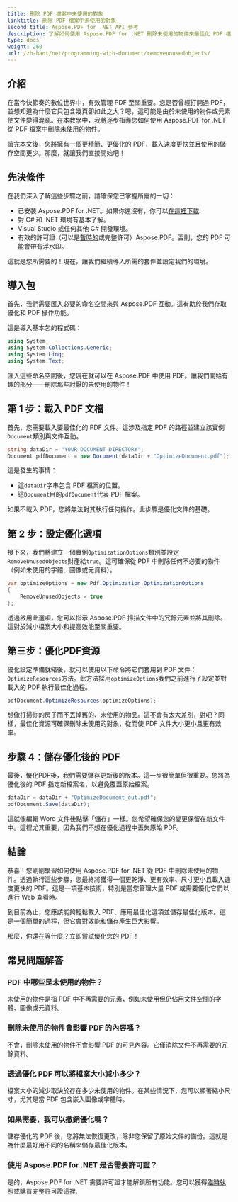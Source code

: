 ```yaml
---
title: 刪除 PDF 檔案中未使用的對象
linktitle: 刪除 PDF 檔案中未使用的對象
second_title: Aspose.PDF for .NET API 參考
description: 了解如何使用 Aspose.PDF for .NET 刪除未使用的物件來最佳化 PDF 檔案。減小檔案大小和提高效能的逐步指南。
type: docs
weight: 260
url: /zh-hant/net/programming-with-document/removeunusedobjects/
---
```

## 介紹

在當今快節奏的數位世界中，有效管理 PDF 至關重要。您是否曾經打開過 PDF，並想知道為什麼它只包含幾頁卻如此之大？嗯，這可能是由於未使用的物件或元素使文件變得混亂。在本教學中，我將逐步指導您如何使用 Aspose.PDF for .NET 從 PDF 檔案中刪除未使用的物件。 

讀完本文後，您將擁有一個更精簡、更優化的 PDF，載入速度更快並且使用的儲存空間更少。那麼，就讓我們直接開始吧！

## 先決條件

在我們深入了解這些步驟之前，請確保您已掌握所需的一切：

- 已安裝 Aspose.PDF for .NET。如果你還沒有，你可以[在這裡下載](https://releases.aspose.com/pdf/net/).
- 對 C# 和 .NET 環境有基本了解。
- Visual Studio 或任何其他 C# 開發環境。
- 有效的許可證（可以是[暫時的](https://purchase.aspose.com/temporary-license/)或完整許可）Aspose.PDF。否則，您的 PDF 可能會帶有浮水印。
  
這就是您所需要的！現在，讓我們繼續導入所需的套件並設定我們的環境。

## 導入包

首先，我們需要匯入必要的命名空間來與 Aspose.PDF 互動。這有助於我們存取優化和 PDF 操作功能。

這是導入基本包的程式碼：

```csharp
using System;
using System.Collections.Generic;
using System.Linq;
using System.Text;
```

匯入這些命名空間後，您現在就可以在 Aspose.PDF 中使用 PDF。讓我們開始有趣的部分——刪除那些討厭的未使用的物件！

## 第 1 步：載入 PDF 文檔

首先，您需要載入要最佳化的 PDF 文件。這涉及指定 PDF 的路徑並建立該實例`Document`類別與文件互動。

```csharp
string dataDir = "YOUR DOCUMENT DIRECTORY";
Document pdfDocument = new Document(dataDir + "OptimizeDocument.pdf");
```

這是發生的事情：
- 這`dataDir`字串包含 PDF 檔案的位置。
- 這`Document`目的`pdfDocument`代表 PDF 檔案。

如果不載入 PDF，您將無法對其執行任何操作。此步驟是優化文件的基礎。

## 第 2 步：設定優化選項

接下來，我們將建立一個實例`OptimizationOptions`類別並設定`RemoveUnusedObjects`財產給`true`。這可確保從 PDF 中刪除任何不必要的物件（例如未使用的字體、圖像或元資料）。

```csharp
var optimizeOptions = new Pdf.Optimization.OptimizationOptions
{
    RemoveUnusedObjects = true
};
```

透過啟用此選項，您可以指示 Aspose.PDF 掃描文件中的冗餘元素並將其刪除。這對於減小檔案大小和提高效能至關重要。

## 第三步：優化PDF資源

優化設定準備就緒後，就可以使用以下命令將它們套用到 PDF 文件：`OptimizeResources`方法。此方法採用`optimizeOptions`我們之前進行了設定並對載入的 PDF 執行最佳化過程。

```csharp
pdfDocument.OptimizeResources(optimizeOptions);
```

想像打掃你的房子而不丟掉舊的、未使用的物品。這不會有太大差別，對吧？同樣，最佳化資源可確保刪除未使用的對象，從而使 PDF 文件大小更小且更有效率。

## 步驟 4：儲存優化後的 PDF

最後，優化PDF後，我們需要儲存更新後的版本。這一步很簡單但很重要。您將為優化後的 PDF 指定新檔案名，以避免覆蓋原始檔案。

```csharp
dataDir = dataDir + "OptimizeDocument_out.pdf";
pdfDocument.Save(dataDir);
```

這就像編輯 Word 文件後點擊「儲存」一樣。您希望確保您的變更保留在新文件中。這裡尤其重要，因為我們不想在優化過程中丟失原始 PDF。

## 結論

恭喜！您剛剛學習如何使用 Aspose.PDF for .NET 從 PDF 中刪除未使用的物件。透過執行這些步驟，您最終將獲得一個更乾淨、更有效率、尺寸更小且載入速度更快的 PDF。這是一項基本技術，特別是當您管理大量 PDF 或需要優化它們以進行 Web 查看時。

到目前為止，您應該能夠輕鬆載入 PDF、應用最佳化選項並儲存最佳化版本。這是一個簡單的過程，但它會對效能和儲存產生巨大影響。

那麼，你還在等什麼？立即嘗試優化您的 PDF！

## 常見問題解答

### PDF 中哪些是未使用的物件？
未使用的物件是指 PDF 中不再需要的元素，例如未使用但仍佔用文件空間的字體、圖像或元資料。

### 刪除未使用的物件會影響 PDF 的內容嗎？
不會，刪除未使用的物件不會影響 PDF 的可見內容。它僅消除文件不再需要的冗餘資料。

### 透過優化 PDF 可以將檔案大小減小多少？
檔案大小的減少取決於存在多少未使用的物件。在某些情況下，您可以顯著縮小尺寸，尤其是當 PDF 包含嵌入圖像或字體時。

### 如果需要，我可以撤銷優化嗎？
儲存優化的 PDF 後，您將無法恢復更改，除非您保留了原始文件的備份。這就是為什麼最好用不同的名稱來儲存最佳化版本。

### 使用 Aspose.PDF for .NET 是否需要許可證？
是的，Aspose.PDF for .NET 需要許可證才能解鎖所有功能。您可以獲得[臨時執照](https://purchase.aspose.com/temporary-license/)或購買完整許可證[這裡](https://purchase.aspose.com/buy).